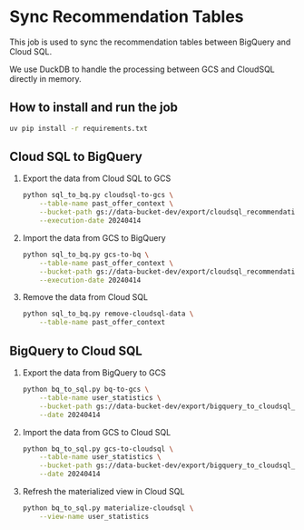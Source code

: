 # Sync Recommendation Tables

This job is used to sync the recommendation tables between BigQuery and Cloud SQL.

We use DuckDB to handle the processing between GCS and CloudSQL directly in memory.

## How to install and run the job

```bash
uv pip install -r requirements.txt
```

## Cloud SQL to BigQuery

1. Export the data from Cloud SQL to GCS

    ```bash
    python sql_to_bq.py cloudsql-to-gcs \
        --table-name past_offer_context \
        --bucket-path gs://data-bucket-dev/export/cloudsql_recommendation_tables_to_bigquery/20240414_100000/ \
        --execution-date 20240414
    ```

2. Import the data from GCS to BigQuery

    ```bash
    python sql_to_bq.py gcs-to-bq \
        --table-name past_offer_context \
        --bucket-path gs://data-bucket-dev/export/cloudsql_recommendation_tables_to_bigquery/20240414_100000/ \
        --execution-date 20240414
    ```

3. Remove the data from Cloud SQL

    ```bash
    python sql_to_bq.py remove-cloudsql-data \
        --table-name past_offer_context
    ```

## BigQuery to Cloud SQL

1. Export the data from BigQuery to GCS

    ```bash
    python bq_to_sql.py bq-to-gcs \
        --table-name user_statistics \
        --bucket-path gs://data-bucket-dev/export/bigquery_to_cloudsql_recommendation_tables/20240414_100000/ \
        --date 20240414
    ```

2. Import the data from GCS to Cloud SQL

    ```bash
    python bq_to_sql.py gcs-to-cloudsql \
        --table-name user_statistics \
        --bucket-path gs://data-bucket-dev/export/bigquery_to_cloudsql_recommendation_tables/20240414_100000/ \
        --date 20240414
    ```

3. Refresh the materialized view in Cloud SQL

    ```bash
    python bq_to_sql.py materialize-cloudsql \
        --view-name user_statistics
    ```
